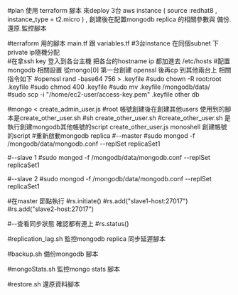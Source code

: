 #plan 使用 terraform 腳本 來deploy 3台 aws instance ( source :redhat8 , instance_type = t2.micro ) , 創建後在配置mongodb replica 的相關參數與 備份.還原.監控腳本


#terraform 用的腳本 main.tf 跟 variables.tf 
#3台instance 在同個subnet 下 private ip隨機分配  
#在拿ssh key 登入到各台主機 把各台的hostname ip 都加進去 /etc/hosts
#配置 mongodb 相關設置 從mongo[0] 第一台創建 openssl 後再cp 到其他兩台上 相關指令如下
#openssl rand -base64 756 > .keyfile
#sudo chown -R root:root .keyfile
#sudo chmod 400 .keyfile
#sudo mv .keyfile /mongodb/data/  
#sudo scp -i "/home/ec2-user/access-key.pem" .keyfile other db

#mongo < create_admin_user.js
#root 帳號創建後在創建其他users 使用到的腳本是create_other_user.sh
#sh create_other_user.sh 
#create_other_user.sh 是執行創建mongodb其他帳號的script  create_other_user.js monoshell 創建帳號的script
#重新啟動mongodb replica 
#--master 
#sudo mongod -f /mongodb/data/mongodb.conf --replSet replicaSet1

#--slave 1 
#sudo mongod -f /mongodb/data/mongodb.conf --replSet replicaSet1

#--slave 2
#sudo mongod -f /mongodb/data/mongodb.conf --replSet replicaSet1

#在master 節點執行
#rs.initiate()
#rs.add("slave1-host:27017")
#rs.add("slave2-host:27017")

#--查看同步狀態 確認都有連上
#rs.status()

#replication_lag.sh 監控mongodb replica 同步延遲腳本

#backup.sh 備份mongodb 腳本

#mongoStats.sh 監控mongo stats 腳本

#restore.sh 還原資料腳本
